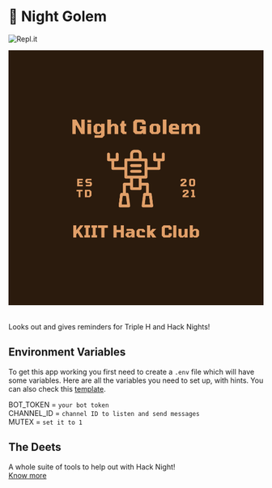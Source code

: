 # :crescent_moon: Night Golem

<img alt="Repl.it" src="https://img.shields.io/badge/Repl.it-%230D101E.svg?&style=for-the-badge&logo=Repl.it&logoColor=white"/><br>
<div align=center><img src="/Night_Golem.svg"></div><br>

Looks out and gives reminders for Triple H and Hack Nights!

## Environment Variables
To get this app working you first need to create a `.env` file which will have some variables. Here are all the variables you need to set up, with hints. You can also check this [template](TEMPLATE.env).

BOT_TOKEN = `your bot token`<br>
CHANNEL_ID = `channel ID to listen and send messages`<br>
MUTEX = `set it to 1`

## The Deets
A whole suite of tools to help out with Hack Night!<br>
[Know more](https://hackclub.com/night/)
